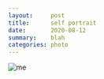 ```yaml
---
layout:     post
title:      self portrait
date:       2020-08-12
summary:    blah
categories: photo
---
```


![me](https://i.imgur.com/f94E11p.jpg)
